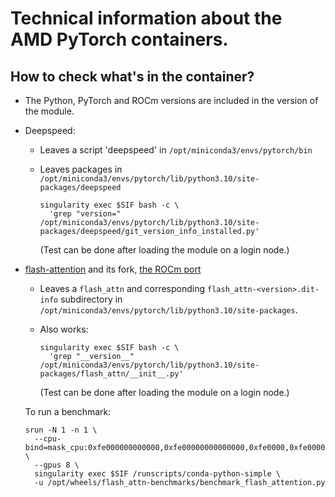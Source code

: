 # Technical information about the AMD PyTorch containers.

## How to check what's in the container?

-   The Python, PyTorch and ROCm versions are included in the version of the module.

-   Deepspeed: 

    -   Leaves a script 'deepspeed' in `/opt/miniconda3/envs/pytorch/bin`
    
    -   Leaves packages in `/opt/miniconda3/envs/pytorch/lib/python3.10/site-packages/deepspeed`
    
        ```
        singularity exec $SIF bash -c \
          'grep "version=" /opt/miniconda3/envs/pytorch/lib/python3.10/site-packages/deepspeed/git_version_info_installed.py'
        ```
        
        (Test can be done after loading the module on a login node.)

-   [flash-attention](https://github.com/Dao-AILab/flash-attention)
    and its fork, [the ROCm port](https://github.com/ROCm/flash-attention)
    
    -   Leaves a `flash_attn` and corresponding `flash_attn-<version>.dit-info` subdirectory 
        in `/opt/miniconda3/envs/pytorch/lib/python3.10/site-packages`.

    -   Also works:
    
        ```
        singularity exec $SIF bash -c \
          'grep "__version__" /opt/miniconda3/envs/pytorch/lib/python3.10/site-packages/flash_attn/__init__.py'
        ```
        
        (Test can be done after loading the module on a login node.)
    
    To run a benchmark:

    ```
    srun -N 1 -n 1 \
      --cpu-bind=mask_cpu:0xfe000000000000,0xfe00000000000000,0xfe0000,0xfe000000,0xfe,0xfe00,0xfe00000000,0xfe0000000000 \
      --gpus 8 \
      singularity exec $SIF /runscripts/conda-python-simple \
      -u /opt/wheels/flash_attn-benchmarks/benchmark_flash_attention.py
    ```
    